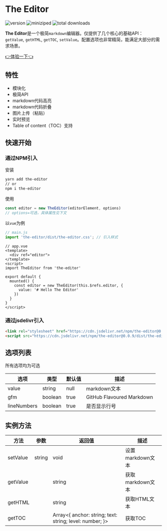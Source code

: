 # The Editor

![version](https://img.shields.io/npm/v/the-editor)
![miniziped](https://img.shields.io/bundlephobia/minzip/the-editor)
![total downloads](https://img.shields.io/npm/dt/the-editor)


**The Editor**是一个极简`markdown`编辑器。仅提供了几个核心的基础API：`getValue`, `getHTML`, `getTOC`, `setValue`。配置选项也非常精简，能满足大部分的需求场景。

[👉体验一下👈](https://codesandbox.io/s/the-editor-xd5sf?file=/src/App.vue)

## 特性

* 模块化
* 极简API
* markdown代码高亮
* markdown代码折叠
* 图片上传（粘贴）
* 实时预览
* Table of content（TOC）支持

## 快速开始

### 通过NPM引入

安装

```bash
yarn add the-editor
// or
npm i the-editor
```

使用

```javascript
const editor = new TheEditor(editorElement, options)
// options=可选，具体属性见下文
```

以`vue`为例

```javascript
// main.js
import 'the-editor/dist/the-editor.css'; // 引入样式
```

```vue
// app.vue
<template>
  <div ref="editor">
</template>
<script>
import TheEditor from 'the-editor'

export default {
  mounted() {
    const editor = new TheEditor(this.$refs.editor, {
      value: '# Hello The Editor'
    })
  }
}
</script>
```

### 通过jsdelivr引入

```html
<link rel="stylesheet" href="https://cdn.jsdelivr.net/npm/the-editor@0.0.9/dist/the-editor.min.css">
<script src="https://cdn.jsdelivr.net/npm/the-editor@0.0.9/dist/the-editor.min.js"></script>
```

## 选项列表

所有选项均为可选

|选项|类型|默认值|描述|
|---|---|---|---|
|value|string|null|markdown文本|
|gfm|boolean|true|GitHub Flavoured Markdown|
|lineNumbers|boolean|true|是否显示行号|

## 实例方法

|方法|参数|返回值|描述|
|---|---|---|---|
|setValue|string|void|设置markdown文本|
|getValue||string|获取markdown文本|
|getHTML||string|获取HTML文本|
|getTOC||Array<{ anchor: string; text: string; level: number; }>|获取TOC|
